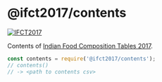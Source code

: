 # @ifct2017/contents

[![IFCT2017](http://ninindia.org/images/ifct_2017.png)](http://ninindia.org/ifct_2017.htm)

Contents of [Indian Food Composition Tables 2017].

```javascript
const contents = require('@ifct2017/contents');
// contents()
// -> <path to contents csv>
```


[Indian Food Composition Tables 2017]: http://ifct2017.com/
